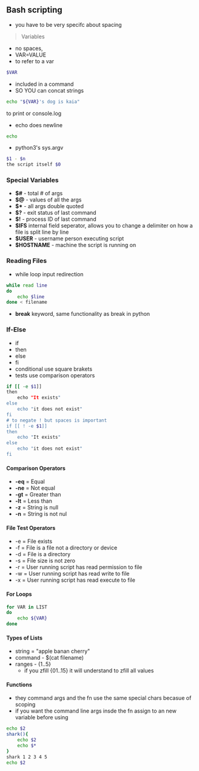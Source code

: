 ## Bash scripting 

* you have to be very specifc about spacing 

> Variables 
* no spaces,
* VAR=VALUE
* to refer to a var
```sh
$VAR
```
* included in a command 
* SO YOU can concat strings
```sh 
echo "${VAR}'s dog is kaia"
```

to print or console.log
* echo does newline
```sh 
echo 
```


* python3's sys.argv 
```sh
$1 - $n 
the script itself $0
```

### Special Variables 

* __$#__ - total # of args
* __$@__ - values of all the args
* __$*__ - all args double quoted
* __$?__ - exit status of last command
* __$!__ - process ID of last command
* __$IFS__ internal field seperator, allows you to change a delimiter on how a file is split line by line
* __$USER__ - username person executing script 
* __$HOSTNAME__ - machine the script is running on 


### Reading Files 
* while loop input redirection 
```sh
while read line
do 
    echo $line
done < filename 
```

* __break__ keyword, same functionality as break in python  


### If-Else 
* if 
* then 
* else 
* fi 
* conditional use square brakets
* tests use comparison operators 


```sh
if [[ -e $1]]
then 
    echo "It exists"
else 
    echo "it does not exist"
fi
# to negate ! but spaces is important
if [[ ! -e $1]]
then 
    echo "It exists"
else 
    echo "it does not exist"
fi
```

#### Comparison Operators 

* __-eq__ = Equal 
* __-ne__ = Not equal 
* __-gt__ = Greater than 
* __-lt__ = Less than 
* __-z__ = String is null 
* __-n__ = String is not nul

#### File Test Operators

* -e = File exists 
* -f = File is a file not a directory or device 
* -d = File is a directory 
* -s = File size is not zero 
* -r = User running script has read permission to file
* -w = User running script has read write to file 
* -x = User running script has read execute to file


#### For Loops 

```sh
for VAR in LIST 
do 
    echo ${VAR}
done 
```


#### Types of Lists

* string = "apple banan cherry"
* command - $(cat filename)
* ranges - {1..5}
    - if you zfill {01..15} it will understand to zfill all values 

#### Functions 
* they command args and the fn use the same special chars becasue of scoping
* if you want the command line args insde the fn assign to an new variable before using 
```sh
echo $2
shark(){
    echo $2
    echo $*
}
shark 1 2 3 4 5
echo $2
```